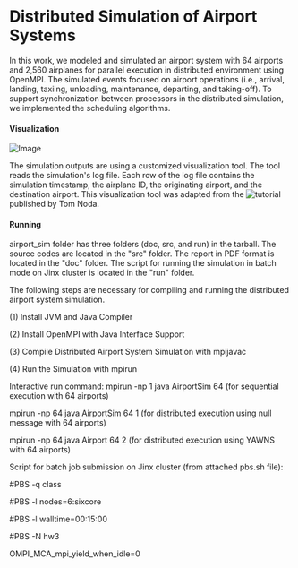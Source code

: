 # Distributed Simulation of Airport Systems

In this work, we modeled and simulated an airport system with 64 airports and 2,560 airplanes for parallel execution in distributed environment using OpenMPI. The simulated events focused on airport operations (i.e., arrival, landing, taxiing, unloading, maintenance, departing, and taking-off). To support synchronization between processors in the distributed simulation, we implemented the scheduling algorithms.

#### Visualization

![Image](https://github.com/rojinnew/airport_simulation/blob/master/vis/image.png)

The simulation outputs are using a customized visualization tool. The tool reads the simulation's log file. Each row of the log file contains the simulation timestamp, the airplane ID, the originating airport, and the destination airport. This visualization tool was adapted from the ![tutorial](https://www.tnoda.com/blog/2014-04-02/) published by Tom Noda. 

#### Running

airport_sim folder has three folders (doc, src, and run) in the tarball.
The source codes are located in the "src" folder.
The report in PDF format is located in the "doc" folder.
The script for running the simulation in batch mode on Jinx
cluster is located in the "run" folder.

The following steps are necessary for compiling and running the
distributed airport system simulation.

(1) Install JVM and Java Compiler

(2) Install OpenMPI with Java Interface Support

(3) Compile Distributed Airport System Simulation with mpijavac

(4) Run the Simulation with mpirun

Interactive run command:
mpirun -np 1 java AirportSim 64 (for sequential execution with 64 airports)

mpirun -np 64 java AirportSim 64 1 (for distributed execution using null message with 64 airports)

mpirun -np 64 java Airport 64 2 (for distributed execution using YAWNS with 64 airports)

Script for batch job submission on Jinx cluster (from attached pbs.sh file):

#PBS -q class

#PBS -l nodes=6:sixcore

#PBS -l walltime=00:15:00

#PBS -N hw3

OMPI_MCA_mpi_yield_when_idle=0
